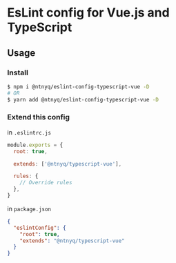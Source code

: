 # EsLint config for Vue.js and TypeScript

## Usage

### Install

```bash
$ npm i @ntnyq/eslint-config-typescript-vue -D
# OR
$ yarn add @ntnyq/eslint-config-typescript-vue -D
```

### Extend this config

in `.eslintrc.js`

```js
module.exports = {
  root: true,

  extends: ['@ntnyq/typescript-vue'],

  rules: {
    // Override rules
  },
}
```

in `package.json`

```json
{
  "eslintConfig": {
    "root": true,
    "extends": "@ntnyq/typescript-vue"
  }
}
```
